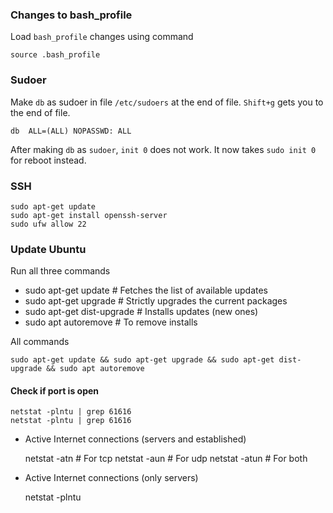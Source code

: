 ### Changes to bash_profile
Load `bash_profile` changes using command

    source .bash_profile

### Sudoer
Make `db` as sudoer in file `/etc/sudoers` at the end of file. `Shift+g` gets you to the end of file.

    db  ALL=(ALL) NOPASSWD: ALL
    
After making `db` as `sudoer`, `init 0` does not work. It now takes `sudo init 0` for reboot instead.
    
### SSH
    
    sudo apt-get update
    sudo apt-get install openssh-server
    sudo ufw allow 22
    
### Update Ubuntu
Run all three commands
    
- sudo apt-get update        # Fetches the list of available updates
- sudo apt-get upgrade       # Strictly upgrades the current packages
- sudo apt-get dist-upgrade  # Installs updates (new ones)
- sudo apt autoremove        # To remove installs 

All commands 

    sudo apt-get update && sudo apt-get upgrade && sudo apt-get dist-upgrade && sudo apt autoremove
    
#### Check if port is open 
    
    netstat -plntu | grep 61616
    netstat -plntu | grep 61616
    
- Active Internet connections (servers and established)

    
    netstat -atn           # For tcp
    netstat -aun           # For udp
    netstat -atun          # For both

- Active Internet connections (only servers)

    
    netstat -plntu